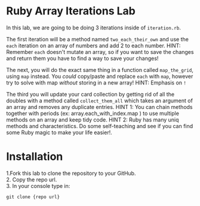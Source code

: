 # Ruby Array Iterations Lab

In this lab, we are going to be doing 3 iterations inside of `iteration.rb`. 

The first iteration will be a method named `two_each_their_own` and use the `each` iteration on an array of numbers and add 2 to each number. HINT: Remember `each` doesn't mutate an array, so if you want to save the changes and return them you have to find a way to save your changes!

The next, you will do the exact same thing in a function called `map_the_grid`,  using `map` instead. You *could* copy/paste and replace `each` with `map`, however try to solve with map *without* storing in a new array! HINT: Emphasis on `!`

The third you will update your card collection by getting rid of all the doubles with a method called `collect_them_all` which takes an argument of an array and removes any duplicate entries. HINT 1: You can chain methods together with periods (ex: array.each_with_index.map ) to use multiple methods on an array and keep tidy code. HINT 2: Ruby has many uniq methods and characteristics. Do some self-teaching and see if you can find some Ruby magic to make your life easier!.



# Installation

1.Fork this lab to clone the repository to your GitHub. <br>
2. Copy the repo url. <br>
3. In your console type in:
```
git clone {repo url}
```